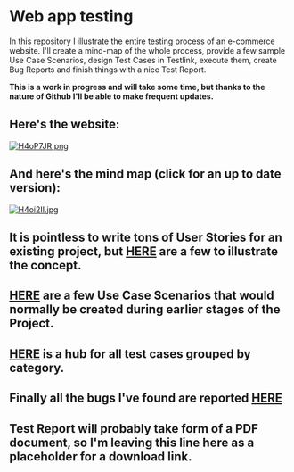 # Web app testing
In this repository I illustrate the entire testing process of an e-commerce website. I'll create a mind-map of the whole process, provide a few sample Use Case Scenarios, design Test Cases in Testlink, execute them, create Bug Reports and finish things with a nice Test Report.

**This is a work in progress and will take some time, but thanks to the nature of Github I'll be able to make frequent updates.**

## Here's the website:

[![H4oP7JR.png](https://iili.io/H4oP7JR.png)](https://www.walkerscelticjewelry.com/)

## And here's the mind map (click for an up to date version):

[![H4oi2II.jpg](https://iili.io/H4oi2II.jpg)](https://mm.tt/map/2783571868?t=USzijB3Igy)

## It is pointless to write tons of User Stories for an existing project, but [HERE](https://github.com/lech-dabrowski/Portfolio-Web-application/blob/main/01%20User%20Stories.md) are a few to illustrate the concept.

## [HERE](https://github.com/lech-dabrowski/Portfolio-Web-application/blob/main/02%20Use%20Case%20Scenarios.md) are a few Use Case Scenarios that would normally be created during earlier stages of the Project.

## [HERE](https://github.com/lech-dabrowski/Portfolio-Web-application/blob/main/03%20Test%20Cases.md) is a hub for all test cases grouped by category.

## Finally all the bugs I've found are reported [HERE](https://github.com/lech-dabrowski/Portfolio-Web-application/blob/main/04%20Bug%20Reports.md)

## Test Report will probably take form of a PDF document, so I'm leaving this line here as a placeholder for a download link.
